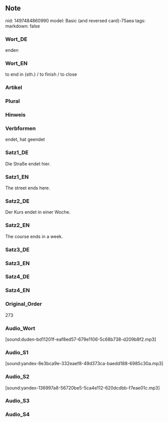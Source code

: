## Note
nid: 1497484860990
model: Basic (and reversed card)-75aea
tags: 
markdown: false

### Wort_DE
enden

### Wort_EN
to end in (sth.) / to finish / to close

### Artikel


### Plural


### Hinweis


### Verbformen
endet, hat geendet

### Satz1_DE
Die Straße endet hier.

### Satz1_EN
The street ends here.

### Satz2_DE
Der Kurs endet in einer Woche.

### Satz2_EN
The course ends in a week.

### Satz3_DE


### Satz3_EN


### Satz4_DE


### Satz4_EN


### Original_Order
273

### Audio_Wort
[sound:duden-bd11201f-eaf8ed57-679e1106-5c68b738-d209b8f2.mp3]

### Audio_S1
[sound:yandex-8e3bca9e-332eaef8-49d373ca-baedd188-6985c30a.mp3]

### Audio_S2
[sound:yandex-136997a8-56720be5-5ca4e112-620dcdbb-f7eae01c.mp3]

### Audio_S3


### Audio_S4

